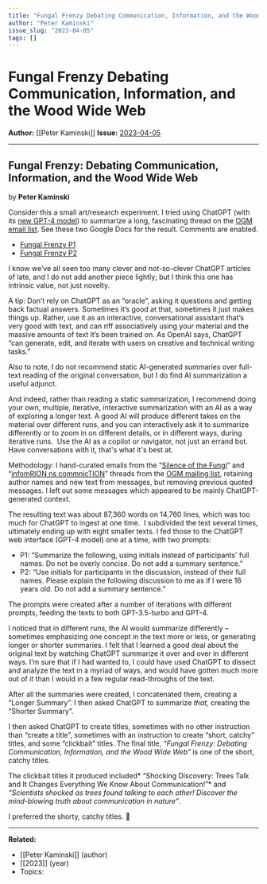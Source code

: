 ```yaml
---
title: "Fungal Frenzy Debating Communication, Information, and the Wood Wide Web"
author: "Peter Kaminski"
issue_slug: "2023-04-05"
tags: []
---
```


# Fungal Frenzy Debating Communication, Information, and the Wood Wide Web

**Author:** [[Peter Kaminski]]
**Issue:** [2023-04-05](https://plex.collectivesensecommons.org/2023-04-05/)

---

## Fungal Frenzy: Debating Communication, Information, and the Wood Wide Web
by **Peter Kaminski**

Consider this a small art/research experiment. I tried using ChatGPT (with its [new GPT-4 model](https://openai.com/product/gpt-4)) to summarize a long, fascinating thread on the [OGM email list](https://docs.google.com/forms/d/e/1FAIpQLSfNY_K88JLK0FOSmV5ulYYYdX6_n_HZ9TARZM0RcsisZbrOSQ/viewform). See these two Google Docs for the result. Comments are enabled.

- [Fungal Frenzy P1](https://docs.google.com/document/d/1Rm6VhVlMnVV35l-ptV3so6q9tUlmZl_OoaxpVY2lzrI/edit?usp=sharing)
- [Fungal Frenzy P2](https://docs.google.com/document/d/1kkbee7mUVjqw7CONFT3gPaauAJj13s-qeKhbUn_0G8s/edit?usp=sharing)

I know we’ve all seen too many clever and not-so-clever ChatGPT articles of late, and I do not add another piece lightly; but I think this one has intrinsic value, not just novelty.

A tip: Don’t rely on ChatGPT as an “oracle”, asking it questions and getting back factual answers. Sometimes it’s good at that, sometimes it just makes things up. Rather, use it as an interactive, conversational assistant that’s very good with text, and can riff associatively using your material and the massive amounts of text it’s been trained on. As OpenAI says, ChatGPT “can generate, edit, and iterate with users on creative and technical writing tasks.”

Also to note, I do not recommend static AI-generated summaries over full-text reading of the original conversation, but I do find AI summarization a useful adjunct.

And indeed, rather than reading a static summarization, I recommend doing your own, multiple, iterative, interactive summarization with an AI as a way of exploring a longer text. A good AI will produce different takes on the material over different runs, and you can interactively ask it to summarize differently or to zoom in on different details, or in different ways, during iterative runs.  Use the AI as a copilot or navigator, not just an errand bot. Have conversations with it, that's what it's best at.

Methodology: I hand-curated emails from the “[Silence of the Fungi](https://groups.google.com/g/openglobalmind/c/_0bnM75bddY)” and “[infomRION ns commnicTION](https://groups.google.com/g/openglobalmind/c/GCSNfezoNO8)” threads from the [OGM mailing list](https://docs.google.com/forms/d/e/1FAIpQLSfNY_K88JLK0FOSmV5ulYYYdX6_n_HZ9TARZM0RcsisZbrOSQ/viewform), retaining author names and new text from messages, but removing previous quoted messages. I left out some messages which appeared to be mainly ChatGPT-generated context.

The resulting text was about 87,360 words on 14,760 lines, which was too much for ChatGPT to ingest at one time.  I subdivided the text several times, ultimately ending up with eight smaller texts. I fed those to the ChatGPT web interface (GPT-4 model) one at a time, with two prompts:

- P1: “Summarize the following, using initials instead of participants' full names. Do not be overly concise. Do not add a summary sentence.”
- P2: “Use initials for participants in the discussion, instead of their full names. Please explain the following discussion to me as if I were 16 years old. Do not add a summary sentence.”

The prompts were created after a number of iterations with different prompts, feeding the texts to both GPT-3.5-turbo and GPT-4.

I noticed that in different runs, the AI would summarize differently – sometimes emphasizing one concept in the text more or less, or generating longer or shorter summaries. I felt that I learned a good deal about the original text by watching ChatGPT summarize it over and over in different ways. I’m sure that if I had wanted to, I could have used ChatGPT to dissect and analyze the text in a myriad of ways, and would have gotten much more out of it than I would in a few regular read-throughs of the text.

After all the summaries were created, I concatenated them, creating a “Longer Summary”. I then asked ChatGPT to summarize *that,* creating the “Shorter Summary”.

I then asked ChatGPT to create titles, sometimes with no other instruction than “create a title”, sometimes with an instruction to create “short, catchy” titles, and some “clickbait” titles. The final title, *“Fungal Frenzy: Debating Communication, Information, and the Wood Wide Web”* is one of the short, catchy titles.

The clickbait titles it produced included* “Shocking Discovery: Trees Talk and It Changes Everything We Know About Communication!”* and *“Scientists shocked as trees found talking to each other! Discover the mind-blowing truth about communication in nature”*.

I preferred the shorty, catchy titles. 🙂

---

**Related:**
- [[Peter Kaminski]] (author)
- [[2023]] (year)
- Topics: 

